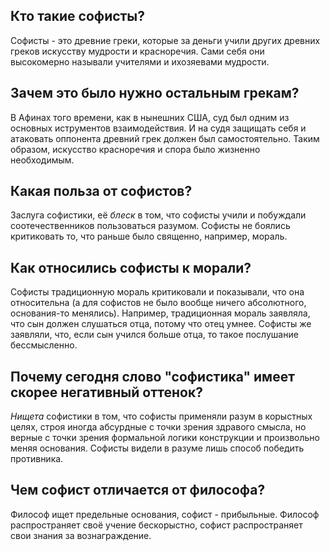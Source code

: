 ## Кто такие софисты?
Софисты - это древние греки, которые за деньги учили других древних греков искусству мудрости и красноречия. Сами себя они высокомерно называли учителями и ихозяевами мудрости.

## Зачем это было нужно остальным грекам?
В Афинах того времени, как в нынешних США, суд был одним из основных иструментов взаимодействия. И на судя защищать себя и атаковать оппонента древний грек должен был самостоятельно. Таким образом, искусство красноречия и спора было жизненно необходимым.

## Какая польза от софистов?
Заслуга софистики, её _блеск_ в том, что софисты учили и побуждали соотечественников пользоваться разумом. Софисты не боялись критиковать то, что раньше было священно, например, мораль.

## Как относились софисты к морали?
Софисты традиционную мораль критиковали и показывали, что она относительна (а для софистов не было вообще ничего абсолютного, основания-то менялись). Например, традиционная мораль заявляла, что сын должен слушаться отца, потому что отец умнее. Софисты же заявляли, что, если сын учился больше отца, то такое послушание бессмысленно.

## Почему сегодня слово "софистика" имеет скорее негативный оттенок?
_Нищета_ софистики в том, что софисты применяли разум в корыстных целях, строя иногда абсурдные с точки зрения здравого смысла, но верные с точки зрения формальной логики конструкции и произвольно меняя основания. Софисты видели в разуме лишь способ победить противника.

## Чем софист отличается от философа?
Философ ищет предельные основания, софист - прибыльные. Философ распространяет своё учение бескорыстно, софист распространяет свои знания за вознаграждение.

